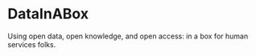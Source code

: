 DataInABox
==========

Using open data, open knowledge, and open access: in a box for human services folks.
